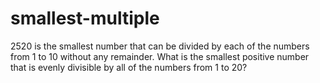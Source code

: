 # smallest-multiple

2520 is the smallest number that can be divided by each of the numbers from 1 to
10 without any remainder. What is the smallest positive number that is evenly
divisible by all of the numbers from 1 to 20?